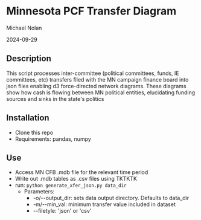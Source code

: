 # Minnesota PCF Transfer Diagram

Michael Nolan

2024-09-29

## Description

This script processes inter-committee (political committees, funds, IE committees, etc) transfers filed with the MN campaign finance board into json files enabling d3 force-directed network diagrams. These diagrams show how cash is flowing between MN political entities, elucidating funding sources and sinks in the state's politics

## Installation
- Clone this repo
- Requirements: pandas, numpy

## Use
- Access MN CFB .mdb file for the relevant time period
- Write out .mdb tables as .csv files using TKTKTK
- run: `python generate_xfer_json.py data_dir`
	- Parameters:
		- -o/--output_dir: sets data output directory. Defaults to data_dir
		- -m/--min_val: minimum transfer value included in dataset
		- --filetyle: 'json' or 'csv'

